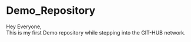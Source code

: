 # Demo_Repository
Hey Everyone, 
<br>
This is my first Demo repository while stepping into the GIT-HUB network.


